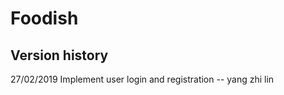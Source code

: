 # Foodish

## Version history

27/02/2019 Implement user login and registration -- yang zhi lin





